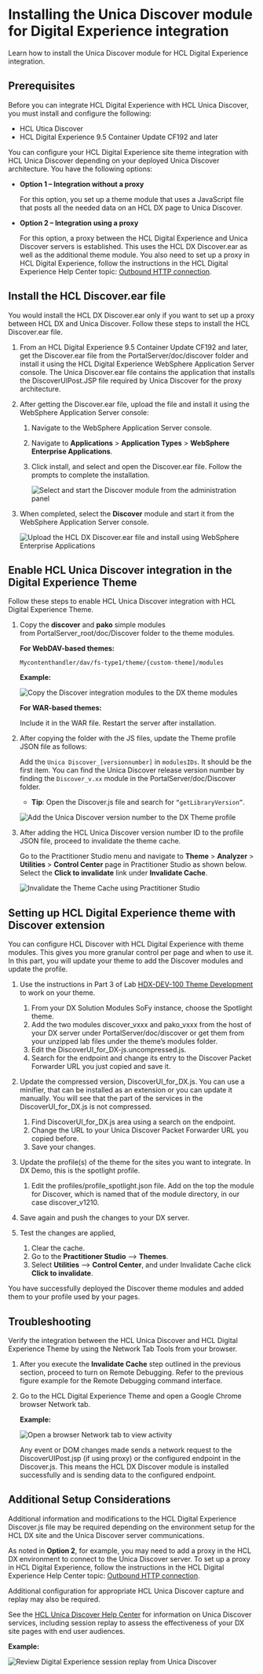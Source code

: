 # Installing the Unica Discover module for Digital Experience integration

Learn how to install the Unica Discover module for HCL Digital Experience integration.

## Prerequisites

Before you can integrate HCL Digital Experience with HCL Unica Discover, you must install and configure the following:

-   HCL Utica Discover
-   HCL Digital Experience 9.5 Container Update CF192 and later

You can configure your HCL Digital Experience site theme integration with HCL Unica Discover depending on your deployed Unica Discover architecture. You have the following options:

-   **Option 1 – Integration without a proxy**

    For this option, you set up a theme module that uses a JavaScript file that posts all the needed data on an HCL DX page to Unica Discover.

-   **Option 2 – Integration using a proxy**

    For this option, a proxy between the HCL Digital Experience and Unica Discover servers is established. This uses the HCL DX Discover.ear as well as the additional theme module. You also need to set up a proxy in HCL Digital Experience, follow the instructions in the HCL Digital Experience Help Center topic: [Outbound HTTP connection](https://help.hcltechsw.com/digital-experience/9.5/dev-portlet/outbound_http.html).


## Install the HCL Discover.ear file

You would install the HCL DX Discover.ear only if you want to set up a proxy between HCL DX and Unica Discover. Follow these steps to install the HCL Discover.ear file.

1.  From an HCL Digital Experience 9.5 Container Update CF192 and later, get the Discover.ear file from the PortalServer/doc/discover folder and install it using the HCL Digital Experience WebSphere Application Server console. The Unica Discover.ear file contains the application that installs the DiscoverUIPost.JSP file required by Unica Discover for the proxy architecture.
2.  After getting the Discover.ear file, upload the file and install it using the WebSphere Application Server console:
    1.  Navigate to the WebSphere Application Server console.
    2.  Navigate to **Applications** \> **Application Types** \> **WebSphere Enterprise Applications**.
    3.  Click install, and select and open the Discover.ear file. Follow the prompts to complete the installation.

        ![Select and start the Discover module from the administration panel](../../../images/Select%20and%20start%20the%20Discover%20module%20from%20the%20administration%20panel.png)

3.  When completed, select the **Discover** module and start it from the WebSphere Application Server console.

    ![Upload the HCL DX Discover.ear file and install using WebSphere Enterprise Applications](../../../images/WebSphere%20Enterprise%20Applications.png "Select and start the Discover module from the administration panel")


## Enable HCL Unica Discover integration in the Digital Experience Theme

Follow these steps to enable HCL Unica Discover integration with HCL Digital Experience Theme.

1.  Copy the **discover** and **pako** simple modules from PortalServer\_root/doc/Discover folder to the theme modules.

    **For WebDAV-based themes:**

    ```
    Mycontenthandler/dav/fs-type1/theme/{custom-theme]/modules
    ```

    **Example:**

    ![Copy the Discover integration modules to the DX theme modules](../../../images/Copy%20the%20Discover%20integration%20modules%20to%20the%20DX%20theme%20modules.png)

    **For WAR-based themes:**

    Include it in the WAR file. Restart the server after installation.

2.  After copying the folder with the JS files, update the Theme profile JSON file as follows:

    Add the `Unica Discover_[versionnumber]` in `modulesIDs`. It should be the first item. You can find the Unica Discover release version number by finding the `Discover_v.xx` module in the PortalServer/doc/Discover folder.

    -   **Tip**: Open the Discover.js file and search for `“getLibraryVersion”`.

    ![Add the Unica Discover version number to the DX Theme profile](../../../images/Add%20the%20Unica%20Discover%20version%20number%20to%20the%20DX%20Theme%20profile%20.png "Add the Unica Discover version number to the DX Theme profile ")

3.  After adding the HCL Unica Discover version number ID to the profile JSON file, proceed to invalidate the theme cache.

    Go to the Practitioner Studio menu and navigate to **Theme** \> **Analyzer** \> **Utilities** \> **Control Center** page in Practitioner Studio as shown below. Select the **Click to invalidate** link under **Invalidate Cache**.

    ![Invalidate the Theme Cache using Practitioner Studio](../../../images/Invalidate%20the%20Theme%20Cache%20using%20Practitioner%20Studio.png "Invalidate the Theme Cache using Practitioner Studio")

## Setting up HCL Digital Experience theme with Discover extension

You can configure HCL Discover with HCL Digital Experience with theme modules. This gives you more granular control per page and when to use it. In this part, you will update your theme to add the Discover modules and update the profile. 

1. Use the instructions in Part 3 of Lab [HDX-DEV-100 Theme Development](https://hclsoftwareu.hcltechsw.com/courses/course/hdx-dev-100-dx-developer-beginner) to work on your theme. 
    1. From your DX Solution Modules SoFy instance, choose the Spotlight theme. 
    2. Add the two modules discover_vxxx and pako_vxxx from the host of your DX server under PortalServer/doc/discover or get them from your unzipped lab files under the theme’s modules folder. 
    3. Edit the DiscoverUI_for_DX-js.uncompressed.js. 
    4. Search for the endpoint and change its entry to the Discover Packet Forwarder URL you just copied and save it. 
[](../../../images/Discover_1.png)

2. Update the compressed version, DiscoverUI_for_DX.js. You can use a minifier, that can be installed as an extension or you can update it manually. You will see that the part of the services in the DiscoverUI_for_DX.js is not compressed. 
    1. Find DiscoverUI_for_DX.js area using a search on the endpoint.
    2. Change the URL to your Unica Discover Packet Forwarder URL you copied before. 
    3. Save your changes.
[](../../../images/Discover_2.png)

3. Update the profile(s) of the theme for the sites you want to integrate. In DX Demo, this is the spotlight profile. 
    1. Edit the profiles/profile_spotlight.json file. Add on the top the module for Discover, which is named that of the module directory, in our case discover_v1210.
[](../../../images/Discover_3.png)

4. Save again and push the changes to your DX server. 
5. Test the changes are applied, 
    1. Clear the cache.
    2. Go to the **Practitioner Studio** –> **Themes**.
    3. Select **Utilities** –> **Control Center**, and under Invalidate Cache click **Click to invalidate**.
[](../../../images/Discover_4.png)

You have successfully deployed the Discover theme modules and added them to your profile used by your pages.

## Troubleshooting

Verify the integration between the HCL Unica Discover and HCL Digital Experience Theme by using the Network Tab Tools from your browser.

1.  After you execute the **Invalidate Cache** step outlined in the previous section, proceed to turn on Remote Debugging. Refer to the previous figure example for the Remote Debugging command interface.
2.  Go to the HCL Digital Experience Theme and open a Google Chrome browser Network tab.

    **Example:**

    ![Open a browser Network tab to view activity](../../../images/Open%20a%20browser%20Network%20tab%20to%20view%20activity2.png "Open a browser Network tab to view activity")

    Any event or DOM changes made sends a network request to the DiscoverUIPost.jsp \(if using proxy\) or the configured endpoint in the Discover.js. This means the HCL DX Discover module is installed successfully and is sending data to the configured endpoint.


## Additional Setup Considerations

Additional information and modifications to the HCL Digital Experience Discover.js file may be required depending on the environment setup for the HCL DX site and the Unica Discover server communications.

As noted in **Option 2**, for example, you may need to add a proxy in the HCL DX environment to connect to the Unica Discover server. To set up a proxy in HCL Digital Experience, follow the instructions in the HCL Digital Experience Help Center topic: [Outbound HTTP connection](../../../extend_dx/portlets_development/web2_ui/outbound_http_connection/index.md).

Additional configuration for appropriate HCL Unica Discover capture and replay may also be required.

See the [HCL Unica Discover Help Center](https://help.hcltechsw.com/UnicaDiscover/12.1.0/en/index.html) for information on Unica Discover services, including session replay to assess the effectiveness of your DX site pages with end user audiences.

**Example:**

![Review Digital Experience session replay from Unica Discover](../../../images/Review%20Digital%20Experience%20session%20replay%20from%20Unica%20Discover%20DX-updated.png)


